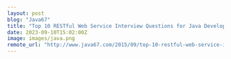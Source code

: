 ```yaml
---
layout: post
blog: "Java67"
title: "Top 10 RESTful Web Service Interview Questions for Java Developers (2023)"
date: 2023-09-10T15:02:00Z
image: images/java.png
remote_url: "http://www.java67.com/2015/09/top-10-restful-web-service-interview-questions-answers.html"
---
```

